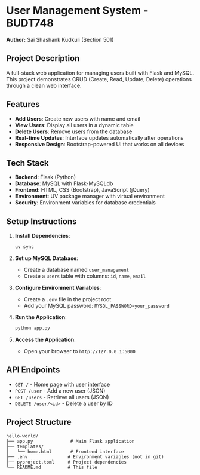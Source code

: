 # User Management System - BUDT748

**Author:** Sai Shashank Kudkuli (Section 501)

## Project Description

A full-stack web application for managing users built with Flask and MySQL. This project demonstrates CRUD (Create, Read, Update, Delete) operations through a clean web interface.

## Features

- **Add Users**: Create new users with name and email
- **View Users**: Display all users in a dynamic table
- **Delete Users**: Remove users from the database
- **Real-time Updates**: Interface updates automatically after operations
- **Responsive Design**: Bootstrap-powered UI that works on all devices

## Tech Stack

- **Backend**: Flask (Python)
- **Database**: MySQL with Flask-MySQLdb
- **Frontend**: HTML, CSS (Bootstrap), JavaScript (jQuery)
- **Environment**: UV package manager with virtual environment
- **Security**: Environment variables for database credentials

## Setup Instructions

1. **Install Dependencies**:
   ```bash
   uv sync
   ```

2. **Set up MySQL Database**:
   - Create a database named `user_management`
   - Create a `users` table with columns: `id`, `name`, `email`

3. **Configure Environment Variables**:
   - Create a `.env` file in the project root
   - Add your MySQL password: `MYSQL_PASSWORD=your_password`

4. **Run the Application**:
   ```bash
   python app.py
   ```

5. **Access the Application**:
   - Open your browser to `http://127.0.0.1:5000`

## API Endpoints

- `GET /` - Home page with user interface
- `POST /user` - Add a new user (JSON)
- `GET /users` - Retrieve all users (JSON)
- `DELETE /user/<id>` - Delete a user by ID

## Project Structure

```
hello-world/
├── app.py              # Main Flask application
├── templates/
│   └── home.html       # Frontend interface
├── .env               # Environment variables (not in git)
├── pyproject.toml     # Project dependencies
└── README.md          # This file
```
